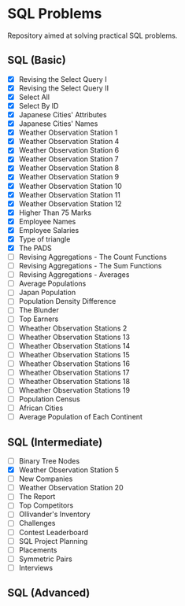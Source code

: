 # SQL Problems
Repository aimed at solving practical SQL problems.

## SQL (Basic)

- [x] Revising the Select Query I
- [x] Revising the Select Query II
- [X] Select All
- [X] Select By ID
- [X] Japanese Cities' Attributes
- [X] Japanese Cities' Names
- [X] Weather Observation Station 1
- [X] Weather Observation Station 4
- [X] Weather Observation Station 6
- [X] Weather Observation Station 7
- [X] Weather Observation Station 8
- [X] Weather Observation Station 9
- [X] Weather Observation Station 10
- [X] Weather Observation Station 11
- [X] Weather Observation Station 12
- [X] Higher Than 75 Marks
- [X] Employee Names
- [X] Employee Salaries
- [X] Type of triangle
- [X] The PADS
- [ ] Revising Aggregations - The Count Functions
- [ ] Revising Aggregations - The Sum Functions
- [ ] Revising Aggregations - Averages
- [ ] Average Populations
- [ ] Japan Population
- [ ] Population Density Difference
- [ ] The Blunder
- [ ] Top Earners
- [ ] Wheather Observation Stations 2
- [ ] Wheather Observation Stations 13
- [ ] Wheather Observation Stations 14
- [ ] Wheather Observation Stations 15
- [ ] Wheather Observation Stations 16
- [ ] Wheather Observation Stations 17
- [ ] Wheather Observation Stations 18
- [ ] Wheather Observation Stations 19
- [ ] Population Census
- [ ] African Cities
- [ ] Average Population of Each Continent

## SQL (Intermediate)

- [ ] Binary Tree Nodes
- [x] Weather Observation Station 5
- [ ] New Companies
- [ ] Weather Observation Station 20
- [ ] The Report
- [ ] Top Competitors
- [ ] Ollivander's Inventory
- [ ] Challenges
- [ ] Contest Leaderboard
- [ ] SQL Project Planning
- [ ] Placements
- [ ] Symmetric Pairs
- [ ] Interviews

## SQL (Advanced)
